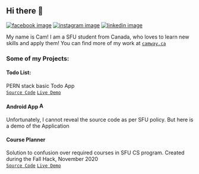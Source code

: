## Hi there 👋
[![facebook image](https://img.shields.io/badge/Facebook-1877F2?style=for-the-badge&logo=facebook&logoColor=white)](https://www.facebook.com/cameron.way.319/) [![instagram image](https://img.shields.io/badge/Instagram-E4405F?style=for-the-badge&logo=instagram&logoColor=white)](https://www.instagram.com/camwaay/) [![linkedin image](https://img.shields.io/badge/LinkedIn-0077B5?style=for-the-badge&logo=linkedin&logoColor=white)](https://www.linkedin.com/in/camway/) 

My name is Cam! I am a SFU student from Canada, who loves to learn new skills and apply them! You can find more of my work at [`camway.ca`](http://camway.ca)

### Some of my Projects:

#### **Todo List:**
PERN stack basic Todo App  
[`Source Code`](https://github.com/Cway14/todo-list)
[`Live Demo`](http://todo.camway.ca)

#### **Android App**   <a title="Google Inc., CC BY 3.0 &lt;https://creativecommons.org/licenses/by/3.0&gt;, via Wikimedia Commons" href="https://commons.wikimedia.org/wiki/File:Android_robot.svg"><img width="16" alt="Android robot" src="https://upload.wikimedia.org/wikipedia/commons/thumb/d/d7/Android_robot.svg/256px-Android_robot.svg.png"></a>
Unfortunately, I cannot reveal the source code as per SFU policy. But here is a demo of the Application

#### **Course Planner**
Solution to confusion over required courses in SFU CS program. Created during the Fall Hack, November 2020  
[`Source Code`](https://github.com/Cway14/csss)
[`Live Demo`](http://csss.camway.ca)
